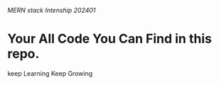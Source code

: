 *MERN stack Intenship 202401*
# Your All Code You Can Find in this repo. 
keep Learning Keep Growing